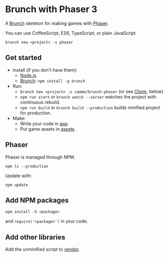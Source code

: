 Brunch with Phaser 3
====================

A [Brunch](http://brunch.io) skeleton for making games with [Phaser](http://phaser.io).

You can use CoffeeScript, ES6, TypeScript, or plain JavaScript.

    brunch new <project> -s phaser

Get started
-----------

- Install (if you don't have them):
  - [Node.js](https://nodejs.org)
  - [Brunch](http://brunch.io): `npm install -g brunch`
- Run:
  - `brunch new <project> -s samme/brunch-phaser` (or see [Clone](#clone), below)
  - `npm run start` or `brunch watch --server` watches the project with continuous rebuild.
  - `npm run build` or `brunch build --production` builds minified project for production.
- Make:
  - Write your code in [app](app).
  - Put game assets in [assets](app/static/assets).

Phaser
------

Phaser is managed through NPM.

    npm ls --production

Update with:

    npm update


Add NPM packages
----------------

    npm install -S <package>

and `require('<package>')` in your code.

Add other libraries
-------------------

Add the unminified script to [vendor](vendor).
